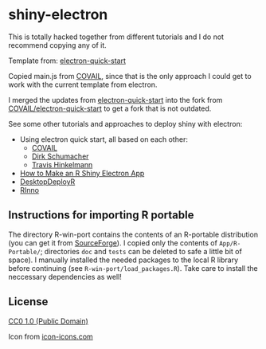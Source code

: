 # shiny-electron

This is totally hacked together from different tutorials and I do not recommend copying any of it. 

Template from: [electron-quick-start](https://github.com/electron/electron-quick-start)

Copied main.js from [COVAIL](https://github.com/COVAIL/electron-quick-start/blob/master/main.js), since that is the only approach I could get to work with the current template from electron.

I merged the updates from [electron-quick-start](https://github.com/electron/electron-quick-start) into the fork from [COVAIL/electron-quick-start](https://github.com/COVAIL/electron-quick-start) to get a fork that is not outdated.

See some other tutorials and approaches to deploy shiny with electron: 

* Using electron quick start, all based on each other:
    * [COVAIL](https://github.com/COVAIL/electron-quick-start)
    * [Dirk Schumacher](https://github.com/dirkschumacher/r-shiny-electron)
    * [Travis Hinkelmann](https://github.com/hinkelman/r-shiny-electron)
* [How to Make an R Shiny Electron App](https://github.com/lawalter/r-shiny-electron-app)
* [DesktopDeployR](https://github.com/wleepang/DesktopDeployR)
* [RInno](https://github.com/ficonsulting/RInno)



## Instructions for importing R portable
The directory R-win-port contains the contents of an R-portable distribution (you can get it from [SourceForge](https://sourceforge.net/projects/rportable/)). I copied only the contents of `App/R-Portable/`; directories `doc` and `tests` can be deleted to safe a little bit of space). I manually installed the needed packages to the local R library before continuing (see `R-win-port/load_packages.R`). Take care to install the neccessary dependencies as well!


## License

[CC0 1.0 (Public Domain)](LICENSE.md)

Icon from [icon-icons.com](https://icon-icons.com/icon/quant-qnt/245484)